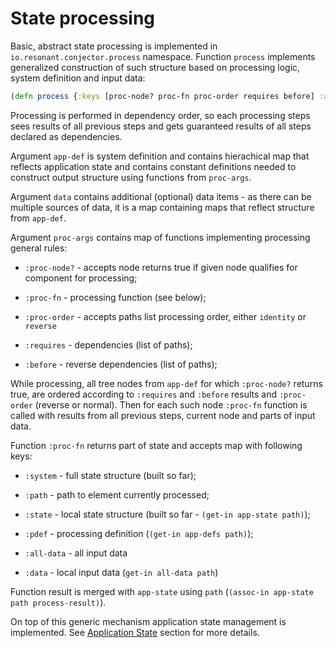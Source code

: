 # State processing

Basic, abstract state processing is implemented in `io.resonant.conjector.process` namespace. 
Function `process` implements generalized construction of such structure based on processing logic, system definition 
and input data:

```clojure
(defn process {:keys [proc-node? proc-fn proc-order requires before] :as proc-args} app-def {:keys [d1,d2,...]:as data} ...)
```

Processing is performed in dependency order, so each processing steps sees results of all previous steps and gets 
guaranteed results of all steps declared as dependencies.

Argument `app-def` is system definition and contains hierachical map that reflects application state and contains
constant definitions needed to construct output structure using functions from `proc-args`. 

Argument `data` contains additional (optional) data items - as there can be multiple sources of data, it is a map
containing maps that reflect structure from `app-def`.

Argument `proc-args` contains map of functions implementing processing general rules:

* `:proc-node?` - accepts node returns true if given node qualifies for component for processing;

* `:proc-fn` - processing function (see below);

* `:proc-order` - accepts paths list processing order, either `identity` or `reverse`

* `:requires` - dependencies (list of paths);

* `:before` - reverse dependencies (list of paths);

While processing, all tree nodes from `app-def` for which `:proc-node?` returns true, are ordered according to `:requires`
and `:before` results and `:proc-order` (reverse or normal). Then for each such node `:proc-fn` function is called with 
results from all previous steps, current node and parts of input data.

Function `:proc-fn` returns part of state and accepts map with following keys:

* `:system` - full state structure (built so far);

* `:path` - path to element currently processed;

* `:state` - local state structure (built so far - `(get-in app-state path)`);

* `:pdef` - processing definition (`(get-in app-defs path)`);

* `:all-data` - all input data

* `:data` - local input data (`get-in all-data path`)

Function result is merged with `app-state` using `path` (`(assoc-in app-state path process-result)`).

On top of this generic mechanism application state management is implemented. 
See [Application State](APPSTATE.md) section for more details.
